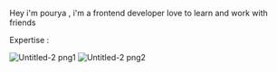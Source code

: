 Hey i'm pourya , i'm a frontend developer love to learn and work with friends 

Expertise : 

![Untitled-2 png1](https://github.com/user-attachments/assets/674383f9-6c2d-4b53-af10-aaea2864e653) ![Untitled-2 png2](https://github.com/user-attachments/assets/646a5bbf-3c77-4592-b127-fa1b7949933c)


